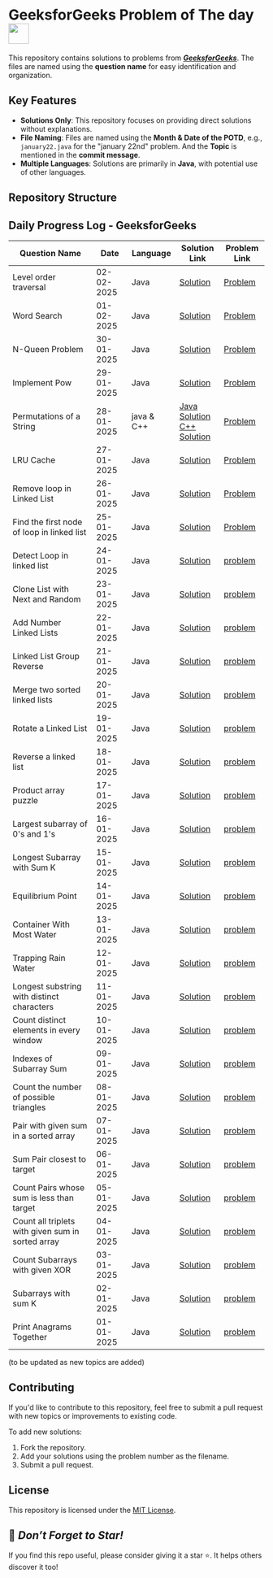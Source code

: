 # GeeksforGeeks Problem of The day <img src="https://github.com/user-attachments/assets/edaf3029-8706-412e-8311-e2f2a0ebe763" width="40">

This repository contains solutions to problems from ***[GeeksforGeeks](https://www.geeksforgeeks.org/)***. The files are named using the **question name** for easy identification and organization.

## Key Features
- **Solutions Only**: This repository focuses on providing direct solutions without explanations.
- **File Naming**: Files are named using the **Month & Date of the POTD**, e.g., `january22.java` for the "january 22nd" problem. And the **Topic** is mentioned in the **commit message**.
- **Multiple Languages**: Solutions are primarily in **Java**, with potential use of other languages.


## Repository Structure



## Daily Progress Log - GeeksforGeeks

| Question Name | Date       | Language | Solution Link                         | Problem Link                          |
|----------------|------------|----------|---------------------------------------|---------------------------------------|
| Level order traversal | 02-02-2025 | Java    |  [Solution](./february2.java)                 | [Problem](https://www.geeksforgeeks.org/problems/level-order-traversal/1) |
| Word Search | 01-02-2025 | Java    |  [Solution](./february1.java)                 | [Problem](https://www.geeksforgeeks.org/problems/word-search/1) |
|  N-Queen Problem| 30-01-2025 | Java    |  [Solution](./january30.java)                 | [Problem](https://www.geeksforgeeks.org/problems/n-queen-problem0315/1) |
|  Implement Pow| 29-01-2025 | Java    |  [Solution](./january29.java)                 | [Problem](https://www.geeksforgeeks.org/problems/powx-n/1) |
|  Permutations of a String | 28-01-2025 | java & C++ |  [Java Solution](./january28.java) <br> [C++ Solution](./january28.cpp)                | [Problem](https://www.geeksforgeeks.org/problems/permutations-of-a-given-string2041/1) |
|  LRU Cache   | 27-01-2025 | Java     |  [Solution](./january27.java)                 | [Problem](https://www.geeksforgeeks.org/problems/lru-cache/1)           |
|  Remove loop in Linked List     | 26-01-2025 | Java     |  [Solution](./january26.java)                 | [Problem](https://www.geeksforgeeks.org/problems/remove-loop-in-linked-list/1)           |
|    Find the first node of loop in linked list        | 25-01-2025 | Java     |  [Solution](./january25.java)                 | [Problem](https://www.geeksforgeeks.org/problems/find-the-first-node-of-loop-in-linked-list--170645/1)           |
|    Detect Loop in linked list        | 24-01-2025 | Java     | [Solution](./january24.java)                | [problem](https://www.geeksforgeeks.org/problems/detect-loop-in-linked-list/1)            |
|    Clone List with Next and Random          | 23-01-2025 | Java     | [Solution](./january23.java)                  |[problem](https://www.geeksforgeeks.org/problems/clone-a-linked-list-with-next-and-random-pointer/1)                 |
|    Add Number Linked Lists        | 22-01-2025 | Java     |  [Solution](./january22.java)                 | [problem](https://www.geeksforgeeks.org/problems/add-two-numbers-represented-by-linked-lists/1)               |
| Linked List Group Reverse           | 21-01-2025 | Java     | [Solution](./january21.java)                |    [problem](https://www.geeksforgeeks.org/problems/reverse-a-linked-list-in-groups-of-given-size/1)       |
|     Merge two sorted linked lists          | 20-01-2025 | Java     | [Solution](./january20.java)                  |    [problem](https://www.geeksforgeeks.org/problems/merge-two-sorted-linked-lists/1)            |
|     Rotate a Linked List         | 19-01-2025 | Java     |  [Solution](./january19.java)                 |  [problem](https://www.geeksforgeeks.org/problems/rotate-a-linked-list/1)               |
|   Reverse a linked list        | 18-01-2025 | Java     | [Solution](./january18.java)                | [problem](https://www.geeksforgeeks.org/problems/reverse-a-linked-list/1)                |
|      Product array puzzle        | 17-01-2025 | Java     | [Solution](./january17.java)                  |  [problem](https://www.geeksforgeeks.org/problems/product-array-puzzle4525/1)                |
|    Largest subarray of 0's and 1's         | 16-01-2025 | Java     |  [Solution](./january16.java)                 |  [problem](https://www.geeksforgeeks.org/problems/largest-subarray-of-0s-and-1s/1) |
|  Longest Subarray with Sum K         | 15-01-2025 | Java     | [Solution](./january15.java)                |  [problem](https://www.geeksforgeeks.org/problems/longest-sub-array-with-sum-k0809/1)               |
|      Equilibrium Point        | 14-01-2025 | Java     | [Solution](./january14.java)                  | [problem](https://www.geeksforgeeks.org/problems/equilibrium-point-1587115620/1)                 |
|   Container With Most Water           | 13-01-2025 | Java     |  [Solution](./january13.java)                 | [problem](https://www.geeksforgeeks.org/problems/container-with-most-water0535/1)                 |
|   Trapping Rain Water        | 12-01-2025 | Java     | [Solution](./january12.java)                |    [problem](https://www.geeksforgeeks.org/problems/trapping-rain-water-1587115621/1)            |
|      Longest substring with distinct characters      | 11-01-2025 | Java     | [Solution](./january11.java)                  | [problem](https://www.geeksforgeeks.org/problems/longest-distinct-characters-in-string5848/1)                |
|    Count distinct elements in every window       | 10-01-2025 | Java     |  [Solution](./january10.java)                 | [problem](https://www.geeksforgeeks.org/problems/count-distinct-elements-in-every-window/1)                |
|    Indexes of Subarray Sum       | 09-01-2025 | Java     | [Solution](./january9.java)                |  [problem](https://www.geeksforgeeks.org/problems/subarray-with-given-sum-1587115621/1)               |
|    Count the number of possible triangles      | 08-01-2025 | Java     | [Solution](./january8.java)                  |  [problem](https://www.geeksforgeeks.org/problems/count-possible-triangles-1587115620/1)              |
|     Pair with given sum in a sorted array      | 07-01-2025 | Java     |  [Solution](./january7.java)                 | [problem](https://www.geeksforgeeks.org/problems/pair-with-given-sum-in-a-sorted-array4940/1)                |
|  Sum Pair closest to target       | 06-01-2025 | Java     | [Solution](./january6.java)                |    [problem](https://www.geeksforgeeks.org/problems/pair-in-array-whose-sum-is-closest-to-x1124/1)              |
|   Count Pairs whose sum is less than target        | 05-01-2025 | Java     | [Solution](./january5.java)                  |  [problem](https://www.geeksforgeeks.org/problems/count-pairs-whose-sum-is-less-than-target/1)              |
|    Count all triplets with given sum in sorted array      | 04-01-2025 | Java     |  [Solution](./january4.java)                 | [problem](https://www.geeksforgeeks.org/problems/count-all-triplets-with-given-sum-in-sorted-array/1)                |
|   Count Subarrays with given XOR     | 03-01-2025 | Java     | [Solution](./january3.java)                |  [problem](https://www.geeksforgeeks.org/problems/count-subarray-with-given-xor/1)             |
|  Subarrays with sum K   | 02-01-2025 | Java     | [Solution](./january2.java)                  |  [problem](https://www.geeksforgeeks.org/problems/subarrays-with-sum-k/1)              |
| Print Anagrams Together           | 01-01-2025 | Java     |  [Solution](./january1.java)                 | [problem](https://www.geeksforgeeks.org/problems/print-anagrams-together/1)               |



(to be updated as new topics are added)

## Contributing
If you'd like to contribute to this repository, feel free to submit a pull request with new topics or improvements to existing code.

To add new solutions:

1. Fork the repository.
2. Add your solutions using the problem number as the filename.
3. Submit a pull request.

## License
This repository is licensed under the <a href="https://github.com/Jomon-J/GeeksforGeeks-POTD/blob/main/LICENSE">MIT License</a>.

## 🌟 *Don’t Forget to Star!*
If you find this repo useful, please consider giving it a star ⭐. It helps others discover it too!
